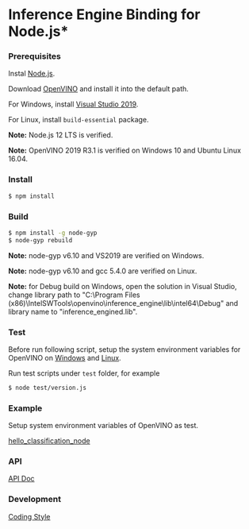 # Inference Engine Binding for Node.js*

### Prerequisites

Instal [Node.js](https://nodejs.org/).

Download [OpenVINO](https://software.intel.com/en-us/openvino-toolkit/choose-download/) and install it into the default path.

For Windows, install [Visual Studio 2019](https://visualstudio.microsoft.com/vs/).

For Linux, install `build-essential` package.

**Note:** Node.js 12 LTS is verified.

**Note:** OpenVINO 2019 R3.1 is verified on Windows 10 and Ubuntu Linux 16.04.

### Install

```sh
$ npm install
```

### Build

```sh
$ npm install -g node-gyp
$ node-gyp rebuild
```

**Note:** node-gyp v6.10 and VS2019 are verified on Windows.

**Note:** node-gyp v6.10 and gcc 5.4.0 are verified on Linux.

**Note:** for Debug build on Windows, open the solution in Visual Studio, change library path to "C:\Program Files (x86)\IntelSWTools\openvino\inference_engine\lib\intel64\Debug" and library name to "inference_engined.lib".

### Test

Before run following script, setup the system environment variables for OpenVINO on [Windows](https://docs.openvinotoolkit.org/2019_R3.1/_docs_install_guides_installing_openvino_windows.html#set-the-environment-variables) and [Linux](https://docs.openvinotoolkit.org/2019_R3.1/_docs_install_guides_installing_openvino_linux.html#set-the-environment-variables).

Run test scripts under `test` folder, for example
```sh
$ node test/version.js
```

### Example

Setup system environment variables of OpenVINO as test.

[hello_classification_node](example/hello_classification_node/README.md)

### API

[API Doc](doc/api.md)

### Development

[Coding Style](doc/coding_style.md)